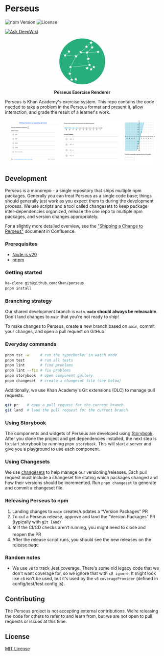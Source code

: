 # Perseus

![npm Version](https://img.shields.io/npm/v/@khanacademy/perseus)
![License](https://img.shields.io/github/license/Khan/perseus)
<!-- The DeepWiki badge isn't 100% necessary, but adding it causes DeepWiki to
     re-index this repo automatically, and it seems like a useful tool. -->
[![Ask DeepWiki](https://deepwiki.com/badge.svg)](https://deepwiki.com/Khan/perseus)

<p align="center"><img src="logo.png" alt="perseus logo" width="150px"/></p>

<p align="center"><strong>Perseus Exercise Renderer</strong></p>

Perseus is Khan Academy's exercise system. This repo contains the code needed to take a problem in the Perseus format and present it, allow interaction, and grade the result of a learner's work.

<p align="center"><img src="sample.png" alt="sample of Perseus in use" height="150px"/></p>

## Development

Perseus is a monorepo - a single repository that ships multiple npm packages. Generally you can treat Perseus as a single code base; things should generally just work as you expect them to during the development process. We use scripts and a tool called changesets to keep package inter-dependencies organized, release the one repo to multiple npm packages, and version changes appropriately.

For a slightly more detailed overview, see the ["Shipping a Change to Perseus"] document in Confluence.

["Shipping a Change to Perseus"]: https://khanacademy.atlassian.net/wiki/spaces/LC/pages/2384887922/Shipping+a+Change+to+Perseus

### Prerequisites

- [Node.js v20](https://nodejs.org/en/blog/announcements/v20-release-announce)
- [pnpm](https://pnpm.io/)

### Getting started

```bash
ka-clone git@github.com:Khan/perseus
pnpm install
```

### Branching strategy

Our shared development branch is `main`. **`main` should always be releasable**. Don't land changes to `main` that you're not ready to ship!

To make changes to Perseus, create a new branch based on `main`, commit your changes, and open a pull request on GitHub.

### Everyday commands

```bash
pnpm tsc -w     # run the typechecker in watch mode
pnpm test       # run all tests
pnpm lint       # find problems
pnpm lint --fix # fix problems
pnpm storybook  # open component gallery
pnpm changeset  # create a changeset file (see below)
```

Additionally, we use Khan Academy's Git extensions (OLC) to manage pull requests.

```bash
git pr    # open a pull request for the current branch
git land  # land the pull request for the current branch
```

### Using Storybook

The components and widgets of Perseus are developed using [Storybook](https://github.com/storybookjs/storybook). After you clone the project and get dependencies installed, the next step is to start storybook by running `pnpm storybook`. This will start a server and give you a playground to use each component.

### Using Changesets

We use [changesets](https://github.com/changesets/changesets) to help manage our versioning/releases. Each pull request must include a changeset file stating which packages changed and how their versions should be incremented. Run `pnpm changeset` to generate and commit a changeset file.

### Releasing Perseus to npm

1. Landing changes to `main` creates/updates a “Version Packages” PR
2. To cut a Perseus release, approve and land the “Version Packages” PR
   (typically with `git land`)
3. ☢️ If the CI/CD checks aren’t running, you might need to close and reopen the PR
4. After the release script runs, you should see the new releases on the [release page](https://github.com/Khan/perseus/releases)

### Random notes

- We use `v8` to track Jest coverage. There's some old legacy code that we don't want coverage for, so we ignore that with `c8 ignore`. It might look like `c8` isn't be used, but it's used by the `v8` `coverageProvider` (defined in config/test/test.config.js).

## Contributing

The Perseus project is not accepting external contributions. We’re releasing the code for others to refer to and learn from, but we are not open to pull requests or issues at this time.

## License

[MIT License](http://opensource.org/licenses/MIT)
